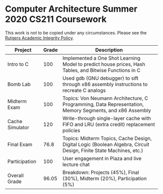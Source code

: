 # Computer Architecture Summer 2020 CS211 Coursework

This work is not to be copied under any circumstances. Please see the [Rutgers Academic Integrity Policy](http://academicintegrity.rutgers.edu/).

| **Project**       | **Grade**    	| **Description**                                                                                    	|
|-----------------	|-------------	|------------------------------------------------------------------------------------------------	|
| Intro to C      	| 100         	| Implemented a One Shot Learning Model to predict house prices, Hash Tables, and Bitwise Functions in C 	|
| Bomb Lab        	| 100         	| Used gdb (GNU debugger) to sift through x86 assembly instructions to recreate C analogs       	|
| Midterm Exam   	  | 100         	| Topics: Von Neumann Architecture, C Programming, Data Representation, Memory Segments, and x86 Assembly |
| Cache Simulator 	| 120          	| Write-through single-layer cache with FIFO and LRU (extra credit) replacement policies                        |
| Final Exam       	| 76.8         	| Topics: Midterm Topics, Cache Design, Digital Logic (Boolean Algebra, Circuit Design, Finite State Machines, etc.)      	|
| Participation     | 100          	| User engagement in Piaza and live lecture chat                                                	|
| Overall Grade     | 96.05         | Breakdown: Projects (45%), Final (30%), Midterm (20%), Participation (5%)                      	|
